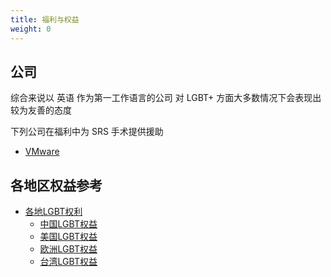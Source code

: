 ```yaml
---
title: 福利与权益
weight: 0
---
```


## 公司

综合来说以 英语 作为第一工作语言的公司
对 LGBT+ 方面大多数情况下会表现出较为友善的态度

下列公司在福利中为 SRS 手术提供援助

- [VMware](https://benefits.vmware.com/zh-CN/health-plans/medical/)

## 各地区权益参考

- [各地LGBT权利](https://zh.wikipedia.org/zh-cn/各地LGBT权利)
  - [中国LGBT权益](https://zh.wikipedia.org/zh-cn/中国LGBT权益)
  - [美国LGBT权益](https://zh.wikipedia.org/zh-cn/美国LGBT权益)
  - [欧洲LGBT权益](https://zh.wikipedia.org/zh-cn/欧洲LGBT权益)
  - [台湾LGBT权益](https://zh.wikipedia.org/zh-cn/台湾LGBT权益)
